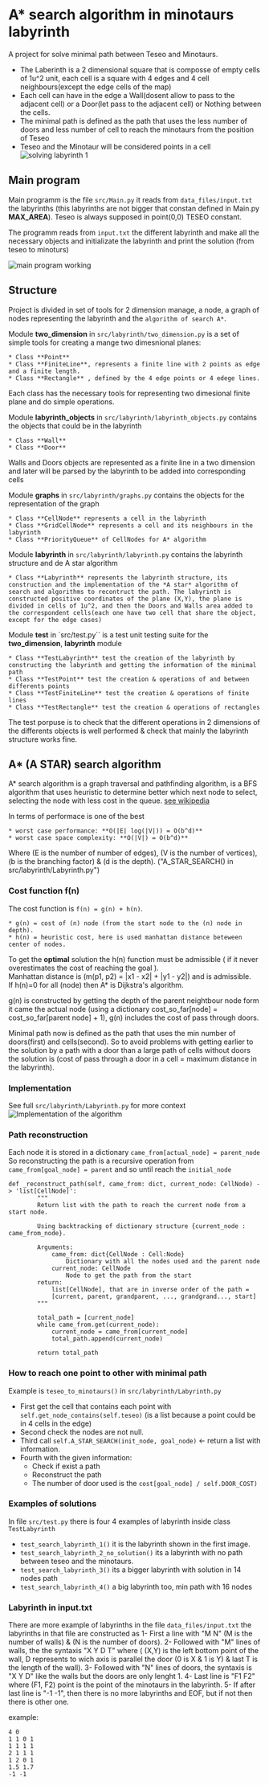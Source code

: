 # A* search algorithm in minotaurs labyrinth
A project for solve minimal path between Teseo and Minotaurs.
- The Laberinth is a 2 dimensional square that is composse of empty cells of 1u^2 unit, each cell is a square with 4 edges and 4 cell neighbours(except the edge cells of the map)
- Each cell can have in the edge a Wall(dosent allow to pass to the adjacent cell) or a Door(let pass to the adjacent cell) or Nothing between the cells.
- The minimal path is defined as the path that uses the less number of doors and less number of cell to reach the minotaurs from the position of Teseo
- Teseo and the Minotaur will be considered points in a cell
![solving labyrinth 1](img/example_labyrinth1.png "Example of solving labyrinth 1 ")


## Main program
Main programm is the file `src/Main.py` it reads from `data_files/input.txt` the labyrinths (this labyrinths are not bigger that constan defined in Main.py **MAX_AREA**). Teseo is always supposed in point(0,0) TESEO constant.  

The programm reads from `input.txt` the different labyrinth and make all the necessary objects and initializate the labyrinth and print the solution (from teseo to minoturs)  
 
![main program working](img/main.png "example of use Main.py")


## Structure
Project is divided in set of tools for 2 dimension manage, a node, a graph of nodes representing the labyrinth and the `algorithm of search A*`. 

Module **two_dimension** in `src/labyrinth/two_dimension.py` is a set of simple tools for creating a mange two dimesnional planes:
    
    * Class **Point**
    * Class **FiniteLine**, represents a finite line with 2 points as edge and a finite length.
    * Class **Rectangle** , defined by the 4 edge points or 4 edege lines.
    
Each class has the necessary tools for representing two dimesional finite plane and do simple operations. 

Module **labyrinth_objects** in `src/labyrinth/labyrinth_objects.py` contains the objects that could be in the labyrinth
    
    * Class **Wall**
    * Class **Door**
    
Walls and Doors objects are represented as a finite line in a two dimension and later will be parsed by the labyrinth to be added into corresponding cells  
 
Module **graphs** in `src/labyrinth/graphs.py` contains the objects for the representation of the graph
    
    * Class **CellNode** represents a cell in the labyrinth
    * Class **GridCellNode** represents a cell and its neighbours in the labyrinth
    * Class **PriorityQueue** of CellNodes for A* algorithm
    
 
Module **labyrinth** in `src/labyrinth/labyrinth.py` contains the labyrinth structure and de A star algorithm
     
    * Class **Labyrinth** represents the labyrinth structure, its construction and the implementation of the *A star* algorithm of search and algorithms to recontruct the path. The labyrinth is constructed positive coordinates of the plane (X,Y), the plane is divided in cells of 1u^2, and then the Doors and Walls area added to the correspondent cells(each one have two cell that share the object, except for the edge cases)
    

Module **test** in `src/test.py`` is a test unit testing suite for the **two_dimension**, **labyrinth** module
     
    * Class **TestLabyrinth** test the creation of the labyrinth by constructing the labyrinth and getting the information of the minimal path
    * Class **TestPoint** test the creation & operations of and between differents points
    * Class **TestFiniteLine** test the creation & operations of finite lines
    * Class **TestRectangle** test the creation & operations of rectangles
    
The test porpuse is to check that the different operations in 2 dimensions of the differents objects is well performed & check that mainly the labyrinth structure works fine.


## A* (A STAR) search algorithm
A* search algorithm is a graph traversal and pathfinding algorithm, is a BFS algorithm that uses heuristic to determine better which next node to select, selecting the node with less cost in the queue. [see wikipedia](https://en.wikipedia.org/wiki/A*_search_algorithm)

In terms of performace is one of the best   

    * worst case performance: **O(|E| log(|V|)) = O(b^d)**
    * worst case space complexity: **O(|V|) = O(b^d)**

Where (E is the number of number of edges), (V is the number of vertices), (b is the branching factor) & (d is the depth).
("A_STAR_SEARCH() in src/labyrinth/Labyrinth.py")

### Cost function f(n)
The cost function is `f(n) = g(n) + h(n)`.
    
    * g(n) = cost of (n) node (from the start node to the (n) node in depth).
    * h(n) = heuristic cost, here is used manhattan distance beteween center of nodes.
    

To get the **optimal** solution the h(n) function must be admissible ( if it never overestimates the cost of reaching the goal ).  
Manhattan distance is (m(p1, p2) = |x1 - x2| + |y1 - y2|) and is admissible.  
If h(n)=0 for all (node) then A* is Dijkstra's algorithm.  

g(n) is constructed by getting the depth of the parent neightbour node form it came the actual node (using a dictionary cost_so_far[node] = cost_so_far[parent node] + 1), g(n) includes the cost of pass through doors.

Minimal path now is defined as the path that uses the min number of doors(first) and cells(second). So to avoid problems with getting earlier to the solution by a path with a door than a large path of cells without doors the solution is (cost of pass through a door in a cell = maximum distance in the labyrinth). 

### Implementation 
See full `src/labyrinth/Labyrinth.py` for more context  
![Implementation of the algorithm](img/a-star_impl.png "Implementation of the algorithm")

### Path reconstruction
Each node it is stored in a dictionary `came_from[actual_node] = parent_node`
So reconstructing the path is a recursive operation from `came_from[goal_node] = parent` and so until reach the `initial_node`
```
def _reconstruct_path(self, came_from: dict, current_node: CellNode) -> 'list[CellNode]':
        """
        Return list with the path to reach the current node from a start node.
        
        Using backtracking of dictionary structure {current_node : came_from_node}.

        Arguments:
            came_from: dict{CellNode : Cell:Node}
                Dictionary with all the nodes used and the parent node
            current_node: CellNode
                Node to get the path from the start
        return: 
            list[CellNode], that are in inverse order of the path =
            [current, parent, grandparent, ..., grandgrand..., start]
        """
        
        total_path = [current_node]
        while came_from.get(current_node):
            current_node = came_from[current_node]
            total_path.append(current_node)
        
        return total_path
```

### How to reach one point to other with minimal path
Example is `teseo_to_minotaurs()` in `src/labyrinth/Labyrinth.py`  

- First get the cell that contains each point with `self.get_node_contains(self.teseo)` (is a list because a point could be in 4 cells in the edge) 
- Second check the nodes are not null.
- Third call `self.A_STAR_SEARCH(init_node, goal_node)` <- return a list with information.
- Fourth with the given information: 
    * Check if exist a path
    * Reconstruct the path
    * The number of door used is the `cost[goal_node] / self.DOOR_COST)`

### Examples of solutions
In file `src/test.py` there is four 4 examples of labyrinth inside class `TestLabyrinth`
- `test_search_labyrinth_1()` it is the labyrinth shown in the first image.
- `test_search_labyrinth_2_no_solution()` its a labyrinth with no path between teseo and the minotaurs.
- `test_search_labyrinth_3()` its a bigger labyrinth with solution in 14 nodes path
- `test_search_labyrinth_4()` a big labyrinth too, min path with 16 nodes

### Labyrinth in input.txt
There are more example of labyrinths in the file `data_files/input.txt` the labyrinths in that file are constructed as 
    1- First a line with "M N" (M is the number of walls) & (N is the number of doors).
    2- Followed with "M" lines of walls, the the syntaxis "X Y D T" where ( (X,Y) is the left bottom point of the wall, D represents to wich axis is parallel the door (0 is X & 1 is Y) & last T is the length of the wall).
    3- Followed with "N" lines of doors, the syntaxis is "X Y D" like the walls but the doors are only lenght 1.
    4- Last line is "F1 F2" where (F1, F2) point is the point of the minotaurs in the labyrinth.
    5- If after last line is "-1 -1", then there is no more labyrinths and EOF, but if not then there is other one.

example:
```
4 0
1 1 0 1
1 1 1 1
2 1 1 1
1 2 0 1
1.5 1.7
-1 -1
```

